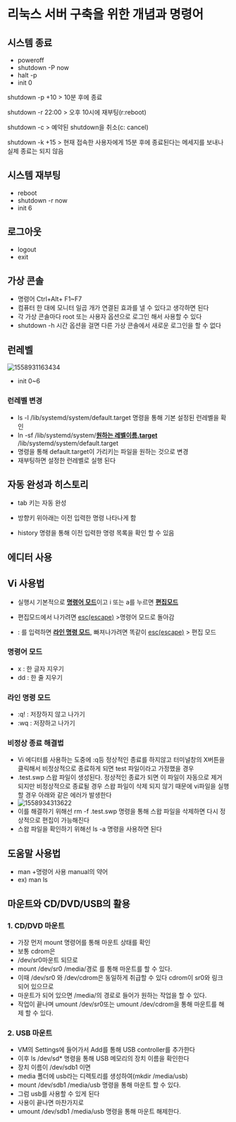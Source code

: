 # 리눅스 서버 구축을 위한 개념과 명령어

## 시스템 종료

- poweroff
- shutdown -P now
- halt -p
- init 0



shutdown -p +10   > 10분 후에 종료

shutdown -r 22:00   >  오후 10시에 재부팅(r:reboot)

shutdown -c        > 예약된 shutdown을 취소(c: cancel)

shutdown -k +15      >  현재 접속한 사용자에게 15분 후에 종료된다는 메세지를 보내나 실제 종료는 되지 않음



## 시스템 재부팅

- reboot
- shutdown -r now
- init 6



## 로그아웃

- logout
- exit



## 가상 콘솔

- 명령어 Ctrl+Alt+ F1~F7 
- 컴퓨터 한 대에 모니터 일곱 개가 연결된 효과를 낼 수 있다고 생각하면 된다
- 각 가상 콘솔마다 root 또는 사용자 옵션으로 로그인 해서 사용할 수 있다
- shutdown -h 시간 옵션을 걸면 다른 가상 콘솔에서 새로운 로그인을 할 수 없다





## 런레벨

![1558931163434](C:\Users\student\AppData\Roaming\Typora\typora-user-images\1558931163434.png)

- init 0~6

### 런레벨 변경

- ls -l /lib/systemd/system/default.target 명령을 통해 기본 설정된 런레벨을 확인
- ln -sf /lib/systemd/system/<u>**원하는 레벨이름.target**</u>     /lib/systemd/system/default.target
- 명령을 통해 default.target이 가리키는 파일을 원하는 것으로 변경
- 재부팅하면 설정한 런레벨로 실행 된다



## 자동 완성과 히스토리

- tab 키는 자동 완성

- 방향키 위아래는 이전 입력한 명령 나타나게 함

- history 명령을 통해 이전 입력한 명령 목록을 확인 할 수 있음

  

## 에디터 사용

## Vi 사용법

- 실행시 기본적으로 <u>**명령어 모드**</u>이고 i 또는 a를 누르면 **<u>편집모드</u>**

- 편집모드에서 나가려면 <u>esc(escape)</u> >명령어 모드로 돌아감
- : 를 입력하면 **<u>라인 명령 모드</u>**, 빠져나가려면 똑같이 <u>esc(escape)</u> > 편집 모드



### 명령어 모드

- x : 한 글자 지우기
- dd  : 한 줄 지우기



### 라인 명령 모드

- :q!   : 저장하지 않고 나가기
- :wq    : 저장하고 나가기



### 비정상 종료 해결법

- Vi 에디터를 사용하는 도중에 :q등 정상적인 종료를 하지않고 터미널창의 X버튼을 클릭해서 비정상적으로 종료하게 되면 test 파일이라고 가정했을 경우
- .test.swp 스왑 파일이 생성된다. 정상적인 종료가 되면 이 파일이 자동으로 제거 되지만 비정상적으로 종료될 경우 스왑 파일이 삭제 되지 않기 때문에 vi파일을 실행할 경우 아래와 같은 에러가 발생한다
- ![1558934313622](C:\Users\student\AppData\Roaming\Typora\typora-user-images\1558934313622.png)
- 이를 해결하기 위해선 rm -f .test.swp 명령을 통해 스왑 파일을 삭제하면 다시 정상적으로 편집이 가능해진다
- 스왑 파일을 확인하기 위해선 ls -a 명령을 사용하면 된다



## 도움말 사용법

- man +명령어 사용 manual의 약어
- ex) man ls



## 마운트와 CD/DVD/USB의 활용

### 1. CD/DVD 마운트

- 가장 먼저 mount  명령어를 통해 마운트 상태를 확인
- 보통 cdrom은 
- /dev/sr0마운트 되므로 
- mount /dev/sr0 /media/경로 를 통해 마운트를 할 수 있다.
- 이때 /dev/sr0 와 /dev/cdrom은 동일하게 취급할 수 있다 cdrom이 sr0와 링크 되어 있으므로
- 마운트가 되어 있으면 /media/의 경로로 들어가 원하는 작업을 할 수 있다.
- 작업이 끝나며 umount /dev/sr0또는 umount /dev/cdrom을 통해 마운트를 해제 할 수 있다.



### 2. USB 마운트

- VM의 Settings에 들어가서 Add를 통해 USB controller를 추가한다
- 이후 ls /dev/sd* 명령을 통해 USB 메모리의 장치 이름을 확인한다
- 장치 이름이 /dev/sdb1 이면
- media 폴더에 usb라는 디렉토리를 생성하여(mkdir /media/usb)
- mount /dev/sdb1 /media/usb 명령을 통해 마운트 할 수 있다.
- 그럼 usb를 사용할 수 있게 된다
- 사용이 끝나면 마찬가지로
- umount /dev/sdb1 /media/usb 명령을 통해 마운트 해제한다.